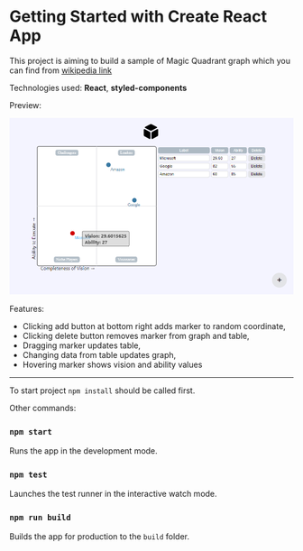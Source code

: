 # Getting Started with Create React App

This project is aiming to build a sample of Magic Quadrant graph which you can find from [wikipedia link](https://en.wikipedia.org/wiki/Magic_Quadrant)

Technologies used: **React**, **styled-components**

Preview:

![](/public/ss.png)

Features:

- Clicking add button at bottom right adds marker to random coordinate,
- Clicking delete button removes marker from graph and table,
- Dragging marker updates table,
- Changing data from table updates graph,
- Hovering marker shows vision and ability values

<hr> 

To start project `npm install` should be called first. 

Other commands:

### `npm start`

Runs the app in the development mode.

### `npm test`

Launches the test runner in the interactive watch mode.

### `npm run build`

Builds the app for production to the `build` folder.

